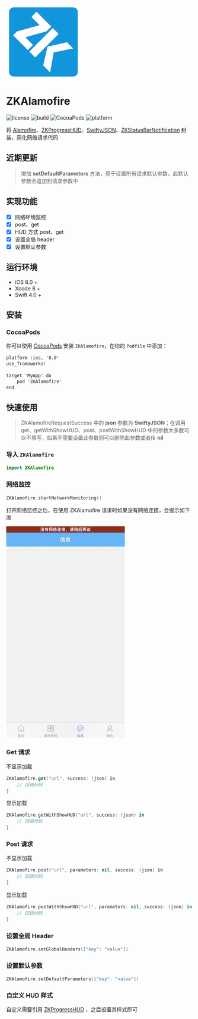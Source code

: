 ![(logo)](https://raw.githubusercontent.com/WangWenzhuang/ZKAlamofire/master/images/logo.png)

# ZKAlamofire

![license](https://img.shields.io/badge/license-MIT-brightgreen.svg)
![build](https://www.travis-ci.org/WangWenzhuang/ZKAlamofire.svg?branch=master)
![CocoaPods](https://img.shields.io/badge/pod-v2.3.4-brightgreen.svg)
![platform](https://img.shields.io/badge/platform-iOS-brightgreen.svg)

将 [Alamofire](https://github.com/Alamofire/Alamofire)、[ZKProgressHUD](https://github.com/WangWenzhuang/ZKProgressHUD)、[SwiftyJSON](https://github.com/SwiftyJSON/SwiftyJSON)、[ZKStatusBarNotification](https://github.com/WangWenzhuang/ZKStatusBarNotification) 封装，简化网络请求代码

## 近期更新

> 增加 **setDefaultParameters** 方法，用于设置所有请求默认参数，此默认参数会追加到请求参数中

## 实现功能

- [x] 网络环境监控
- [x] post、get
- [x] HUD 方式 post、get
- [x] 设置全局 header
- [x] 设置默认参数

## 运行环境

* iOS 8.0 +
* Xcode 8 +
* Swift 4.0 +

## 安装

### CocoaPods

你可以使用 [CocoaPods](http://cocoapods.org/) 安装 `ZKAlamofire`，在你的 `Podfile` 中添加：

```ogdl
platform :ios, '8.0'
use_frameworks!

target 'MyApp' do
    pod 'ZKAlamofire'
end
```

## 快速使用

> ZKAlamofireRequestSuccess 中的 **json** 参数为 **SwiftyJSON**；在调用 get、getWithShowHUD、post、postWithShowHUD 中的参数大多数可以不填写，如果不需要设置此参数则可以删除此参数或者传 **nil**

### 导入 `ZKAlamofire`

```swift
import ZKAlamofire
```

### 网络监控

```swift
ZKAlamofire.startNetworkMonitoring()
```

打开网络监控之后，在使用 ZKAlamofire 请求时如果没有网络连接，会提示如下图

![(img1)](https://raw.githubusercontent.com/WangWenzhuang/ZKAlamofire/master/images/error.jpg)

### Get 请求

不显示加载

```swift
ZKAlamofire.get("url", success: (json) in
    // 回调代码
}
```

显示加载

```swift
ZKAlamofire.getWithShowHUD("url", success: (json) in
    // 回调代码
}
```

### Post 请求

不显示加载

```swift
ZKAlamofire.post("url", parameters: nil, success: (json) in
    // 回调代码
}
```

显示加载

```swift
ZKAlamofire.postWithShowHUD("url", parameters: nil, success: (json) in
    // 回调代码
}
```

### 设置全局 Header

```swift
ZKAlamofire.setGlobalHeaders(["key": "value"])
```

### 设置默认参数

```swift
ZKAlamofire.setDefaultParameters(["key": "value"])
```

### 自定义 HUD 样式

自定义需要引用 [ZKProgressHUD](https://github.com/WangWenzhuang/ZKProgressHUD) ，之后设置其样式即可
